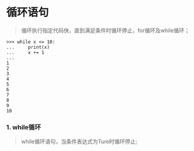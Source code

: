 # 循环语句
> 循环执行指定代码快，直到满足条件时循环停止，for循环及while循环；
```
>>> while x <= 10:
...     print(x)
...     x += 1
... 
1
2
3
4
5
6
7
8
9
10
```
### 1. while循环
> while循环语句，当条件表达式为Ture时循环停止;
```python

```